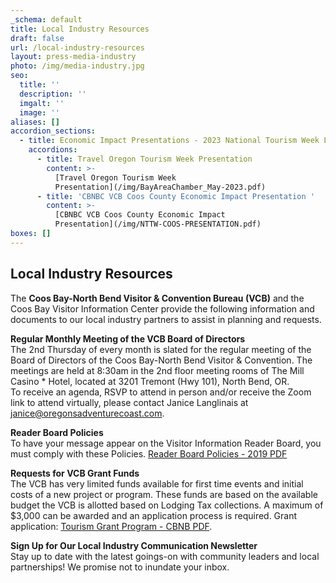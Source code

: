 ```yaml
---
_schema: default
title: Local Industry Resources
draft: false
url: /local-industry-resources
layout: press-media-industry
photo: /img/media-industry.jpg
seo:
  title: ''
  description: ''
  imgalt: ''
  image: ''
aliases: []
accordion_sections:
  - title: Economic Impact Presentations - 2023 National Tourism Week Luncheon
    accordions:
      - title: Travel Oregon Tourism Week Presentation
        content: >-
          [Travel Oregon Tourism Week
          Presentation](/img/BayAreaChamber_May-2023.pdf)
      - title: 'CBNBC VCB Coos County Economic Impact Presentation '
        content: >-
          [CBNBC VCB Coos County Economic Impact
          Presentation](/img/NTTW-COOS-PRESENTATION.pdf)
boxes: []
---
```

## Local Industry Resources

The **Coos Bay-North Bend Visitor & Convention Bureau (VCB)** and the Coos Bay Visitor Information Center provide the following information and documents to our local industry partners to assist in planning and requests.

**Regular Monthly Meeting of the VCB Board of Directors**<br>The 2nd Thursday of every month is slated for the regular meeting of the Board of Directors of the Coos Bay-North Bend Visitor & Convention. The meetings are held at 8:30am in the 2nd floor meeting rooms of The Mill Casino \* Hotel, located at 3201 Tremont (Hwy 101), North Bend, OR.<br>To receive an agenda, RSVP to attend in person and/or receive the Zoom link to attend virtually, please contact Janice Langlinais at [janice@oregonsadventurecoast.com](mailto:janice@oregonsadventurecoast.com).

**Reader Board Policies**<br>To have your message appear on the Visitor Information Reader Board, you must comply with these Policies. [Reader Board Policies - 2019 PDF](/img/reader-board-policies-2019.pdf)

**Requests for VCB Grant Funds**<br>The VCB has very limited funds available for first time events and initial costs of a new project or program. These funds are based on the available budget the VCB is allotted based on Lodging Tax collections. A maximum of $3,000 can be awarded and an application process is required. Grant application: [Tourism Grant Program - CBNB PDF](/img/tourism-grant-program-cbnb.pdf).

**Sign Up for Our Local Industry Communication Newsletter**<br>Stay up to date with the latest goings-on with community leaders and local partnerships! We promise not to inundate your inbox.

<script type="text/javascript" src="https://form.jotform.com/jsform/231117507748154"></script>